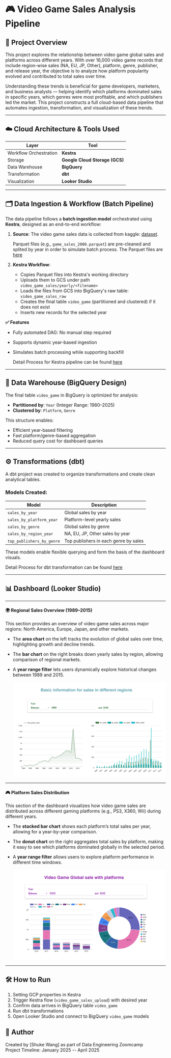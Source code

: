 # 🎮 Video Game Sales Analysis Pipeline

## 📌 Project Overview

This project explores the relationship between video game global sales and platforms across different years. With over 16,000 video game records that include region-wise sales (NA, EU, JP, Other), platform, genre, publisher, and release year, the objective is to analyze how platform popularity evolved and contributed to total sales over time.

Understanding these trends is beneficial for game developers, marketers, and business analysts — helping identify which platforms dominated sales in specific years, which genres were most profitable, and which publishers led the market. This project constructs a full cloud-based data pipeline that automates ingestion, transformation, and visualization of these trends.

---

## ☁️ Cloud Architecture & Tools Used

| Layer | Tool |
|------|------|
| Workflow Orchestration | **Kestra** |
| Storage | **Google Cloud Storage (GCS)** |
| Data Warehouse | **BigQuery** |
| Transformation | **dbt** |
| Visualization | **Looker Studio** |

---

## 🗂️ Data Ingestion & Workflow (Batch Pipeline)

The data pipeline follows a **batch ingestion model** orchestrated using **Kestra**, designed as an end-to-end workflow:

1. **Source**:
   The video game sales data is collected from kaggle:
   [dataset](https://www.kaggle.com/datasets/anandshaw2001/video-game-sales).
   
   Parquet files (e.g., `game_sales_2000.parquet`) are pre-cleaned and splited by year in order to simulate batch process.
   The Parquet files are [here](https://github.com/shukew2/Video_game_sales_anaylsis/tree/main/data_year)
3. **Kestra Workflow**:
   - Copies Parquet files into Kestra's working directory
   - Uploads them to GCS under path `video_game_sales/yearly/<filename>`
   - Loads the files from GCS into BigQuery's raw table: `video_game_sales_raw`
   - Creates the final table `video_game` (partitioned and clustered) if it does not exist
   - Inserts new records for the selected year
 
**✅ Features**

- Fully automated DAG: No manual step required
- Supports dynamic year-based ingestion
- Simulates batch processing while supporting backfill

  Detail Process for Kestra pipeline can be found [here](https://github.com/shukew2/Video_game_sales_anaylsis/tree/main/Kestra)
---

## 🏢 Data Warehouse (BigQuery Design)

The final table `video_game` in BigQuery is optimized for analysis:

- **Partitioned by**: `Year` (Integer Range: 1980–2025)
- **Clustered by**: `Platform`, `Genre`

This structure enables:
- Efficient year-based filtering
- Fast platform/genre-based aggregation
- Reduced query cost for dashboard queries

---

## ⚙️ Transformations (dbt)

A dbt project was created to organize transformations and create clean analytical tables.

### Models Created:

| Model | Description |
|-------|-------------|
| `sales_by_year` | Global sales by year |
| `sales_by_platform_year` | Platform-level yearly sales |
| `sales_by_genre` | Global sales by genre |
| `sales_by_region_year` | NA, EU, JP, Other sales by year |
| `top_publishers_by_genre` | Top publishers in each genre by sales |

These models enable flexible querying and form the basis of the dashboard visuals.

Detail Process for dbt transformation can be found [here](https://github.com/shukew2/Video_game_sales_anaylsis/tree/main/dbt)

---

## 📊 Dashboard (Looker Studio)


---

#### 🌍 Regional Sales Overview (1989–2015)

This section provides an overview of video game sales across major regions: North America, Europe, Japan, and other markets.  

- The **area chart** on the left tracks the evolution of global sales over time, highlighting growth and decline trends.
- The **bar chart** on the right breaks down yearly sales by region, allowing comparison of regional markets.
- A **year range filter** lets users dynamically explore historical changes between 1989 and 2015.

  ![Dashboard Screenshot](images/dashboard2.png)
---
#### 🎮 Platform Sales Distribution

This section of the dashboard visualizes how video game sales are distributed across different gaming platforms (e.g., PS3, X360, Wii) during different years.

- The **stacked bar chart** shows each platform’s total sales per year, allowing for a year-by-year comparison.
- The **donut chart** on the right aggregates total sales by platform, making it easy to see which platforms dominated globally in the selected period.
- A **year range filter** allows users to explore platform performance in different time windows.
  
  ![Dashboard Screenshot](images/dashboard1.png)


---

## 🛠️ How to Run

1. Setting GCP properties in Kestra
2. Trigger Kestra flow (`video_game_sales_upload`) with desired year
3. Confirm data arrives in BigQuery table `video_game`
4. Run dbt transformations
5. Open Looker Studio and connect to BigQuery `video_game` models

## 🧾 Author

Created by [Shuke Wang] as part of Data Engineering Zoomcamp   
Project Timeline: January 2025 -- April 2025
